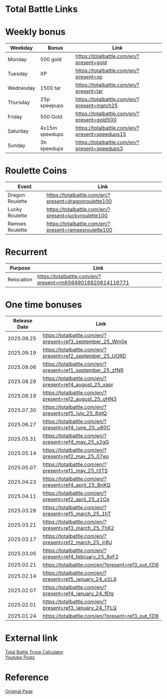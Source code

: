 # Total Battle Links


# Weekly bonus

| Weekday   | Bonus          | Link                                      |
|-----------|----------------|-------------------------------------------|
| Monday    | 500 gold       | https://totalbattle.com/en/?present=gold |
| Tuesday   | XP             | https://totalbattle.com/en/?present=xp   |
| Wednesday | 1500 tar       | https://totalbattle.com/en/?present=tar   |
| Thursday  | 25p speepups   | https://totalbattle.com/en/?present=march25   |
| Friday    | 500 Gold       | https://totalbattle.com/en/?present=gold500   |
| Saturday  | 4x15m speedups | https://totalbattle.com/en/?present=speedups15   |
| Sunday    | 3h speedups    | https://totalbattle.com/en/?present=speedups3   |

# Roulette Coins 

| Event      | Link                                                |
|------------|-----------------------------------------------------|
| Dragon Roulette | https://totalbattle.com/en/?present=dragonroulette100 |
| Lucky Roulette | https://totalbattle.com/en/?present=luckyroulette100 |
| Ramses Roulette | https://totalbattle.com/en/?present=ramsesroulette100 |

# Recurrent

| Purpose | Link |
| --------|------|
| Relocation | https://totalbattle.com/en/?present=rm65649016820614116771 |

# One time bonuses

| Release Date | Link                                                      |
|--------------|-----------------------------------------------------------|
| 2025.09.25   | https://totalbattle.com/en/?present=ref3_september_25_Wm0e |
| 2025.09.19   | https://totalbattle.com/en/?present=ref2_september_25_UORD |
| 2025.09.06   | https://totalbattle.com/en/?present=ref1_september_25_zfNR|
| 2025.08.28   | https://totalbattle.com/en/?present=ref4_august_25_xapr   |
| 2025.08.19   | https://totalbattle.com/en/?present=ref2_august_25_gHN3   |
| 2025.07.30   | https://totalbattle.com/en/?present=ref5_july_25_8qtQ     |
| 2025.06.27   | https://totalbattle.com/en/?present=ref4_june_25_u60C     |
| 2025.05.31   | https://totalbattle.com/en/?present=ref4_may_25_s2gG      |
| 2025.05.14   | https://totalbattle.com/en/?present=ref2_may_25_07eo      |
| 2025.05.07   | https://totalbattle.com/en/?present=ref1_may_25_t3TS      |
| 2025.04.23   | https://totalbattle.com/en/?present=ref4_april_25_BnKQ    |
| 2025.04.11   | https://totalbattle.com/en/?present=ref2_april_25_z1Ox    |
| 2025.03.28   | https://totalbattle.com/en/?present=ref5_march_25_1tjT    |
| 2025.03.21   | https://totalbattle.com/en/?present=ref3_march_25_Th62    |
| 2025.03.17   | https://totalbattle.com/en/?present=ref2_march_25_jr8U    |
| 2025.03.05   | https://totalbattle.com/en/?present=ref4_february_25_8xF2 |
| 2025.02.21   | https://totalbattle.com/en/?present=ref3_out_fZI6         |
| 2025.02.14   | https://totalbattle.com/en/?present=ref5_january_24_o1L8  |
| 2025.02.07   | https://totalbattle.com/en/?present=ref4_january_24_fEtg  |
| 2025.02.01   | https://totalbattle.com/en/?present=ref3_january_24_TFLQ  |
| 2025.01.24   | https://totalbattle.com/en/?present=ref3_out_fZI6         |

# External link
[Total Battle Troop Calculator](https://apps.tbfba.wiki)  
[Youtube Posts](https://www.youtube.com/@TotalBattleTacticalStrategy/posts)

# Reference
[Original Page](https://tbgift.pages.dev)


